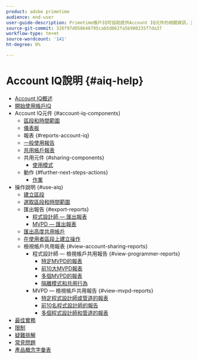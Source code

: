 ```yaml
---
product: adobe primetime
audience: end-user
user-guide-description: Primetime帳戶IQ可協助提供Account IQ元件的相關資訊，並逐步引導您瞭解使用各種元件的使用者歷程。
source-git-commit: 326f97d058646795cab5d062fa5b980235f7da37
workflow-type: tm+mt
source-wordcount: '141'
ht-degree: 0%

---
```


# Account IQ說明 {#aiq-help}

+ [Account IQ概述](/help/AccountIQ/home.md)
+ [開始使用帳戶IQ](/help/AccountIQ/get-started.md)
+ Account IQ元件 {#account-iq-components}
   + [區段和時間範圍](/help/AccountIQ/segments-timeframe.md)
   + [儀表板](/help/AccountIQ/dashboard.md)
   + 報表 {#reports-account-iq}
   + [一般使用報告](/help/AccountIQ/general-usage-reports.md)
   + [共用帳戶報表](/help/AccountIQ/shared-acc-reports.md)
   + 共用元件 {#sharing-components}
      + [使用模式](/help/AccountIQ/usage-patterns.md)
   + 動作 {#further-next-steps-actions}
      + [作業](/help/AccountIQ/operations.md)
+ 操作說明 {#use-aiq}
   + [建立區段](/help/AccountIQ/build-segment.md)
   + [選取區段和時間範圍](/help/AccountIQ/howto-select-segment-timeframe.md)
   + 匯出報告 {#export-reports}
      + [程式設計師 — 匯出報表](/help/AccountIQ/export-segment-metrics-progr.md)
      + [MVPD — 匯出報表](/help/AccountIQ/export-segment-metrics-mvpd.md)
   + [匯出高度共用帳戶](/help/AccountIQ/export-acc-information.md)
   + [在使用者區段上建立操作](/help/AccountIQ/operation-affecting-user-segment.md)
   + 檢視帳戶共用報表 {#view-account-sharing-reports}
      + 程式設計師 — 檢視帳戶共用報告 {#view-programmer-reports}
         + [特定MVPD的報表](/help/AccountIQ/reports-for-specific-mvpds.md)
         + [前10大MVPD報表](/help/AccountIQ/top-10-mvpd-reports.md)
         + [多個MVPD的報表](viewrep-multiple-mvpd.md)
         + [隔離模式和共用行為](/help/AccountIQ/isolation-mode.md)
      + MVPD — 檢視帳戶共用報告 {#view-mvpd-reports}
         + [特定程式設計師或管道的報表](/help/AccountIQ/reports-for-specific-programmers.md)
         + [前10名程式設計師的報告](/help/AccountIQ/top-10-programmer-reports.md)
         + [多個程式設計師和管道的報表](viewrep-multiple-programmer.md)
+ [最佳實務](/help/AccountIQ/best-practices.md)
+ [限制](/help/AccountIQ/limitations.md)
+ [疑難排解](/help/AccountIQ/troubleshoot.md)
+ [常見問題](/help/AccountIQ/faq.md)
+ [產品概念字彙表](/help/AccountIQ/product-concepts.md)